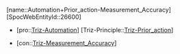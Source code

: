 ﻿---
type: TrizContradiction
aliases:
- Automation+Prior_action-Measurement_Accuracy
license: CC BY-SA 4.0
copyright: https://github.com/SpocWeb
IsDeleted: false
IsReadOnly: false
Confidential: public
tags: 
- Triz/Contradiction
---
[name::Automation+Prior_action-Measurement_Accuracy]
[SpocWebEntityId::26600]
+ [pro::[Triz-Automation](tech/Triz/Parameter/Triz-Automation.md)]
[Triz-Principle::[Triz-Prior_action](tech/Triz/Principle/Triz-Prior_action.md)]
- [con::[Triz-Measurement_Accuracy](tech/Triz/Parameter/Triz-Measurement_Accuracy.md)]


